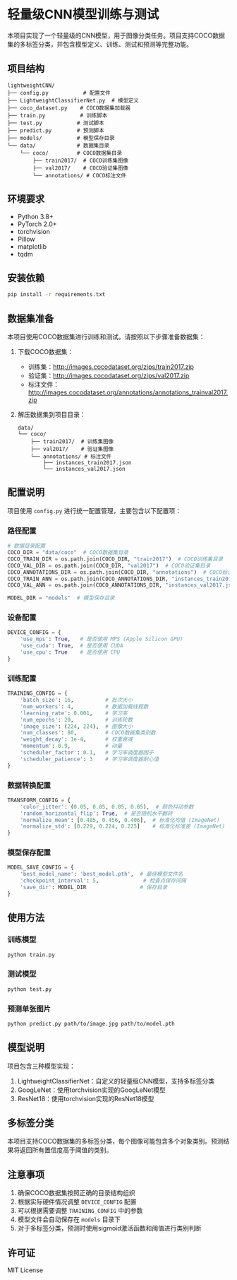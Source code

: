 # 轻量级CNN模型训练与测试

本项目实现了一个轻量级的CNN模型，用于图像分类任务。项目支持COCO数据集的多标签分类，并包含模型定义、训练、测试和预测等完整功能。

## 项目结构

```
lightweightCNN/
├── config.py           # 配置文件
├── LightweightClassifierNet.py  # 模型定义
├── coco_dataset.py    # COCO数据集加载器
├── train.py           # 训练脚本
├── test.py           # 测试脚本
├── predict.py        # 预测脚本
├── models/           # 模型保存目录
└── data/             # 数据集目录
    └── coco/         # COCO数据集目录
        ├── train2017/  # COCO训练集图像
        ├── val2017/    # COCO验证集图像
        └── annotations/ # COCO标注文件
```

## 环境要求

- Python 3.8+
- PyTorch 2.0+
- torchvision
- Pillow
- matplotlib
- tqdm

## 安装依赖

```bash
pip install -r requirements.txt
```

## 数据集准备

本项目使用COCO数据集进行训练和测试。请按照以下步骤准备数据集：

1. 下载COCO数据集：
   - 训练集：http://images.cocodataset.org/zips/train2017.zip
   - 验证集：http://images.cocodataset.org/zips/val2017.zip
   - 标注文件：http://images.cocodataset.org/annotations/annotations_trainval2017.zip

2. 解压数据集到项目目录：
   ```
   data/
   └── coco/
       ├── train2017/  # 训练集图像
       ├── val2017/    # 验证集图像
       └── annotations/ # 标注文件
           ├── instances_train2017.json
           └── instances_val2017.json
   ```

## 配置说明

项目使用 `config.py` 进行统一配置管理，主要包含以下配置项：

### 路径配置
```python
# 数据目录配置
COCO_DIR = "data/coco"  # COCO数据集目录
COCO_TRAIN_DIR = os.path.join(COCO_DIR, "train2017")  # COCO训练集目录
COCO_VAL_DIR = os.path.join(COCO_DIR, "val2017")  # COCO验证集目录
COCO_ANNOTATIONS_DIR = os.path.join(COCO_DIR, "annotations")  # COCO标注目录
COCO_TRAIN_ANN = os.path.join(COCO_ANNOTATIONS_DIR, "instances_train2017.json")  # COCO训练集标注
COCO_VAL_ANN = os.path.join(COCO_ANNOTATIONS_DIR, "instances_val2017.json")  # COCO验证集标注

MODEL_DIR = "models"  # 模型保存目录
```

### 设备配置
```python
DEVICE_CONFIG = {
    'use_mps': True,   # 是否使用 MPS (Apple Silicon GPU)
    'use_cuda': True,  # 是否使用 CUDA
    'use_cpu': True    # 是否使用 CPU
}
```

### 训练配置
```python
TRAINING_CONFIG = {
    'batch_size': 16,          # 批次大小
    'num_workers': 4,          # 数据加载线程数
    'learning_rate': 0.001,    # 学习率
    'num_epochs': 20,          # 训练轮数
    'image_size': (224, 224),  # 图像大小
    'num_classes': 80,         # COCO数据集类别数
    'weight_decay': 1e-4,      # 权重衰减
    'momentum': 0.9,           # 动量
    'scheduler_factor': 0.1,   # 学习率调度器因子
    'scheduler_patience': 3    # 学习率调度器耐心值
}
```

### 数据转换配置
```python
TRANSFORM_CONFIG = {
    'color_jitter': (0.05, 0.05, 0.05, 0.05),  # 颜色抖动参数
    'random_horizontal_flip': True,  # 是否随机水平翻转
    'normalize_mean': [0.485, 0.456, 0.406],  # 标准化均值 (ImageNet)
    'normalize_std': [0.229, 0.224, 0.225]    # 标准化标准差 (ImageNet)
}
```

### 模型保存配置
```python
MODEL_SAVE_CONFIG = {
    'best_model_name': 'best_model.pth',  # 最佳模型文件名
    'checkpoint_interval': 5,              # 检查点保存间隔
    'save_dir': MODEL_DIR                 # 保存目录
}
```

## 使用方法

### 训练模型

```bash
python train.py
```

### 测试模型

```bash
python test.py
```

### 预测单张图片

```bash
python predict.py path/to/image.jpg path/to/model.pth
```

## 模型说明

项目包含三种模型实现：

1. LightweightClassifierNet：自定义的轻量级CNN模型，支持多标签分类
2. GoogLeNet：使用torchvision实现的GoogLeNet模型
3. ResNet18：使用torchvision实现的ResNet18模型

## 多标签分类

本项目支持COCO数据集的多标签分类，每个图像可能包含多个对象类别。预测结果将返回所有置信度高于阈值的类别。

## 注意事项

1. 确保COCO数据集按照正确的目录结构组织
2. 根据实际硬件情况调整 `DEVICE_CONFIG` 配置
3. 可以根据需要调整 `TRAINING_CONFIG` 中的参数
4. 模型文件会自动保存在 `models` 目录下
5. 对于多标签分类，预测时使用sigmoid激活函数和阈值进行类别判断

## 许可证

MIT License 